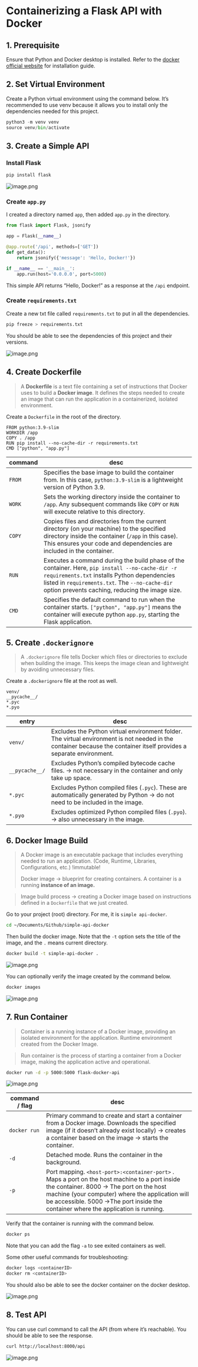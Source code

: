 # Containerizing a Flask API with Docker

## 1. Prerequisite

Ensure that Python and Docker desktop is installed. Refer to the [docker official website](https://www.docker.com/) for installation guide.

## 2. Set Virtual Environment

Create a Python virtual environment using the command below. It’s recommended to use venv because it allows you to install only the dependencies needed for this project.

```python
python3 -m venv venv
source venv/bin/activate
```

## 3. Create a Simple API

### Install Flask

```bash
pip install flask
```

![image.png](img_readme/image.png)

### Create `app.py`

I created a directory named `app`, then added `app.py` in the directory.

```python
from flask import Flask, jsonify

app = Flask(__name__)

@app.route('/api', methods=['GET'])
def get_data():
    return jsonify({'message': 'Hello, Docker!'})

if __name__ == '__main__':
    app.run(host='0.0.0.0', port=5000)
```

This simple API returns “Hello, Docker!” as a response at the `/api` endpoint.

### Create `requirements.txt`

Create a new txt file called `requirements.txt` to put in all the dependencies.

```python
pip freeze > requirements.txt
```

You should be able to see the dependencies of this project and their versions.

![image.png](img_readme/image%201.png)

## 4. Create Dockerfile

> A **Dockerfile** is a text file containing a set of instructions that Docker uses to build a **Docker image**. It defines the steps needed to create an image that can run the application in a containerized, isolated environment.
> 

Create a `Dockerfile` in the root of the directory. 

```docker
FROM python:3.9-slim
WORKDIR /app
COPY . /app
RUN pip install --no-cache-dir -r requirements.txt 
CMD ["python", "app.py"]
```

| command | desc |
| --- | --- |
| `FROM` | Specifies the base image to build the container from. In this case, `python:3.9-slim` is a lightweight version of Python 3.9. |
| `WORK` | Sets the working directory inside the container to `/app`. Any subsequent commands like `COPY` or `RUN` will execute relative to this directory.  |
| `COPY` | Copies files and directories from the current directory (on your machine) to the specified directory inside the container (`/app` in this case). This ensures your code and dependencies are included in the container. |
| `RUN` | Executes a command during the build phase of the container. Here, `pip install --no-cache-dir -r requirements.txt` installs Python dependencies listed in `requirements.txt`. The `--no-cache-dir` option prevents caching, reducing the image size. |
| `CMD` | Specifies the default command to run when the container starts. `["python", "app.py"]` means the container will execute python `app.py`, starting the Flask application. |

## 5. Create `.dockerignore`

> A `.dockerignore` file tells Docker which files or directories to exclude when building the image. This keeps the image clean and lightweight by avoiding unnecessary files.
> 

Create a `.dockerignore` file at the root as well.

```docker
venv/
__pycache__/
*.pyc
*.pyo
```

| entry | desc |
| --- | --- |
| `venv/` | Excludes the Python virtual environment folder. The virtual environment is not needed in the container because the container itself provides a separate environment. |
| `__pycache__/` | Excludes Python’s compiled bytecode cache files. →  not necessary in the container and only take up space. |
| `*.pyc` | Excludes Python compiled files (`.pyc`). These are automatically generated by Python → do not need to be included in the image. |
| `*.pyo` | Excludes optimized Python compiled files (`.pyo`). → also unnecessary in the image. |

## 6.  Docker Image Build

> A Docker image is an  executable package that includes everything needed to run an application. (Code, Runtime, Libraries, Configurations, etc.) !immutable!
> 
> 
> Docker image → blueprint for creating containers. A container is a running **instance of an image.**
> 

> Image build process → creating a Docker image based on instructions defined in a `Dockerfile` that we just created.
>

Go to your project (root) directory. For me, it is `simple api-docker`.

```bash
cd ~/Documents/Github/simple-api-docker
```

Then build the docker image. Note that the `-t` option sets the title of the image, and the `.` means current directory.

```bash
docker build -t simple-api-docker .
```

![image.png](img_readme/image%202.png)

You can optionally verify the image created by the command below.

```bash
docker images
```

![image.png](img_readme/image%203.png)

## 7. Run Container

> Container is a running instance of a Docker image, providing an isolated environment for the application. Runtime environment created from the Docker Image.
> 

> Run container is the process of starting a container from a Docker image, making the application active and operational.
>

```bash
docker run -d -p 5000:5000 flask-docker-api
```

![image.png](img_readme/image%204.png)

| command / flag | desc |
| --- | --- |
| `docker run` | Primary command to create and start a container from a Docker image. Downloads the specified image (if it doesn’t already exist locally) → creates a container based on the image → starts the container. |
| `-d` | Detached mode. Runs the container in the background. |
| `-p` | Port mapping. `<host-port>:<container-port>` . Maps a port on the host machine to a port inside the container. 8000 → The port on the host machine (your computer) where the application will be accessible. 5000 →The port inside the container where the application is running. |

Verify that the container is running with the command below.

```bash
docker ps
```

Note that you can add the flag `-a` to see exited containers as well.

Some other useful commands for troubleshooting:

```bash
docker logs <containerID>
docker rm <containerID>
```

You should also be able to see the docker container on the docker desktop.

![image.png](img_readme/image%205.png)

## 8. Test API

You can use curl command to call the API (from where it’s reachable). You should be able to see the response.

```bash
curl http://localhost:8000/api
```

![image.png](img_readme/image%206.png)
